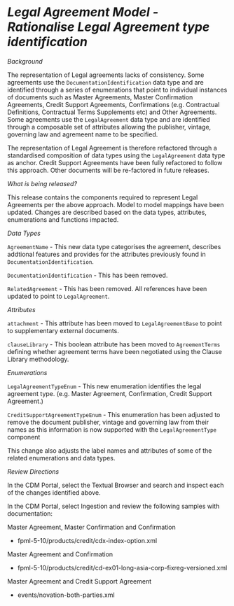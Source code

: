 # *Legal Agreement Model - Rationalise Legal Agreement type identification*

_Background_

The representation of Legal agreements lacks of consistency.  Some agreements use the `DocumentationIdentification` data type and are identified through a series of enumerations that point to individual instances of documents such as Master Agreements, Master Confirmation Agreements, Credit Support Agreements, Confirmations (e.g. Contractual Definitions, Contractual Terms Supplements etc) and Other Agreements.  Some agreements use the `LegalAgreement` data type and are identified through a composable set of attributes allowing the publisher, vintage, governing law and agremeent name to be specified.

The representation of Legal Agreement  is therefore  refactored through a standardised composition of data types using the `LegalAgreement` data type as anchor.  Credit Support Agreements have been fully refactored to follow this approach.  Other documents will be re-factored in future releases.

_What is being released?_

This release contains the components required to represent Legal Agreements per the above approach. Model to model mappings have been updated. Changes are described based on the data types, attributes, enumerations and functions impacted.

_Data Types_

`AgreementName` - This new data type  categorises the agreement, describes addtional features and provides for the attributes previously found in `DocumentationIdentification`.

`DocumentationIdentification` - This has been removed.

`RelatedAgreement` - This has been removed.  All references have been updated to point to `LegalAgreement`.

_Attributes_

`attachment` - This attribute has been moved to `LegalAgreementBase` to point to supplementary external documents.

`clauseLibrary` - This boolean attribute has been moved to `AgreementTerms` defining whether agreement terms have been negotiated using the Clause Library methodology.

_Enumerations_

`LegalAgreementTypeEnum` - This new enumeration identifies the legal agreement type.  (e.g. Master Agreement, Confirmation, Credit Support Agreement.)

`CreditSupportAgreementTypeEnum` - This enumeration has been adjusted to remove the document publisher, vintage and governing law from their names as this information is now supported with the `LegalAgreementType` component

This change also adjusts the label names and attributes of some of the related enumerations and data types.

_Review Directions_

In the CDM Portal, select the Textual Browser and search and inspect each of the changes identified above.

In the CDM Portal, select Ingestion and review the following samples with documentation:

Master Agreement, Master Confirmation and Confirmation
- fpml-5-10/products/credit/cdx-index-option.xml

Master Agreement and Confirmation
- fpml-5-10/products/credit/cd-ex01-long-asia-corp-fixreg-versioned.xml

Master Agreement and Credit Support Agreement
- events/novation-both-parties.xml
